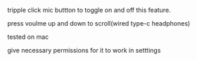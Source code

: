 tripple click mic buttton to toggle on and off this feature.

press voulme up and down to scroll(wired type-c headphones)

tested on mac

give necessary permissions for it to work in setttings  
